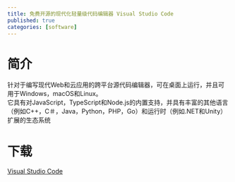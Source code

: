 ```yaml
---
title: 免费开源的现代化轻量级代码编辑器 Visual Studio Code
published: true
categories: [software]
---
```


# 简介
针对于编写现代Web和云应用的跨平台源代码编辑器，可在桌面上运行，并且可用于Windows，macOS和Linux。  
它具有对JavaScript，TypeScript和Node.js的内置支持，并具有丰富的其他语言（例如C++，C＃，Java，Python，PHP，Go）和运行时（例如.NET和Unity）扩展的生态系统

# 下载
[Visual Studio Code](https://code.visualstudio.com)